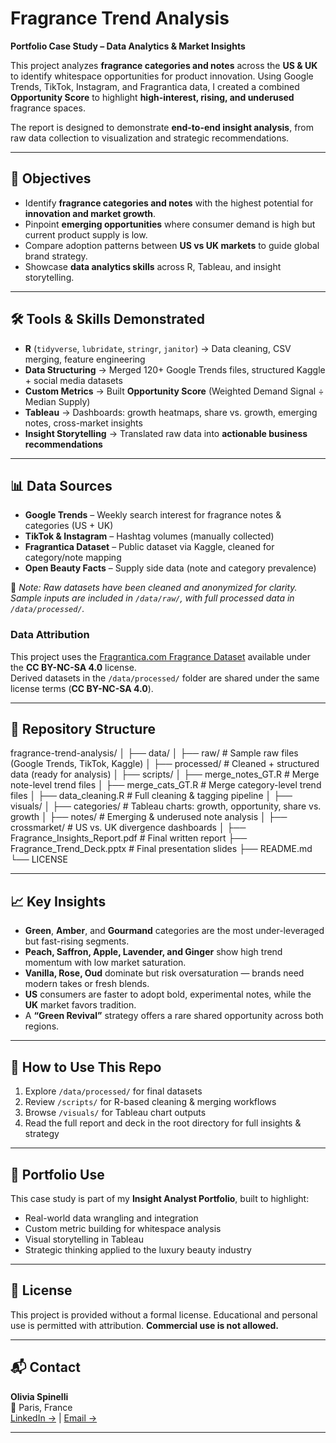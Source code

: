 # Fragrance Trend Analysis  

**Portfolio Case Study – Data Analytics & Market Insights**

This project analyzes **fragrance categories and notes** across the **US & UK** to identify whitespace opportunities for product innovation. Using Google Trends, TikTok, Instagram, and Fragrantica data, I created a combined **Opportunity Score** to highlight **high-interest, rising, and underused** fragrance spaces.  

The report is designed to demonstrate **end-to-end insight analysis**, from raw data collection to visualization and strategic recommendations.  

---

## 🚀 Objectives  
- Identify **fragrance categories and notes** with the highest potential for **innovation and market growth**.  
- Pinpoint **emerging opportunities** where consumer demand is high but current product supply is low.  
- Compare adoption patterns between **US vs UK markets** to guide global brand strategy.  
- Showcase **data analytics skills** across R, Tableau, and insight storytelling.  

---

## 🛠️ Tools & Skills Demonstrated  
- **R** (`tidyverse`, `lubridate`, `stringr`, `janitor`) → Data cleaning, CSV merging, feature engineering  
- **Data Structuring** → Merged 120+ Google Trends files, structured Kaggle + social media datasets  
- **Custom Metrics** → Built **Opportunity Score** (Weighted Demand Signal ÷ Median Supply)  
- **Tableau** → Dashboards: growth heatmaps, share vs. growth, emerging notes, cross-market insights  
- **Insight Storytelling** → Translated raw data into **actionable business recommendations**

---

## 📊 Data Sources  
- **Google Trends** – Weekly search interest for fragrance notes & categories (US + UK)  
- **TikTok & Instagram** – Hashtag volumes (manually collected)  
- **Fragrantica Dataset** – Public dataset via Kaggle, cleaned for category/note mapping  
- **Open Beauty Facts** – Supply side data (note and category prevalence)

📌 *Note: Raw datasets have been cleaned and anonymized for clarity. Sample inputs are included in `/data/raw/`, with full processed data in `/data/processed/`.*

### Data Attribution
This project uses the [Fragrantica.com Fragrance Dataset](https://www.kaggle.com/datasets/olgagmiufana1/fragrantica-com-fragrance-dataset) available under the **CC BY-NC-SA 4.0** license.  
Derived datasets in the `/data/processed/` folder are shared under the same license terms (**CC BY-NC-SA 4.0**).

---

## 📂 Repository Structure  
fragrance-trend-analysis/
│
├── data/
│ ├── raw/ # Sample raw files (Google Trends, TikTok, Kaggle)
│ ├── processed/ # Cleaned + structured data (ready for analysis)
│
├── scripts/
│ ├── merge_notes_GT.R # Merge note-level trend files
│ ├── merge_cats_GT.R # Merge category-level trend files
│ ├── data_cleaning.R # Full cleaning & tagging pipeline
│
├── visuals/
│ ├── categories/ # Tableau charts: growth, opportunity, share vs. growth
│ ├── notes/ # Emerging & underused note analysis
│ ├── crossmarket/ # US vs. UK divergence dashboards
│
├── Fragrance_Insights_Report.pdf # Final written report
├── Fragrance_Trend_Deck.pptx # Final presentation slides
├── README.md
└── LICENSE

---

## 📈 Key Insights  

- **Green**, **Amber**, and **Gourmand** categories are the most under-leveraged but fast-rising segments.  
- **Peach, Saffron, Apple, Lavender, and Ginger** show high trend momentum with low market saturation.  
- **Vanilla, Rose, Oud** dominate but risk oversaturation — brands need modern takes or fresh blends.  
- **US** consumers are faster to adopt bold, experimental notes, while the **UK** market favors tradition.  
- A **“Green Revival”** strategy offers a rare shared opportunity across both regions.  

---

## 📌 How to Use This Repo  
1. Explore `/data/processed/` for final datasets  
2. Review `/scripts/` for R-based cleaning & merging workflows  
3. Browse `/visuals/` for Tableau chart outputs  
4. Read the full report and deck in the root directory for full insights & strategy  

---

## 📖 Portfolio Use  
This case study is part of my **Insight Analyst Portfolio**, built to highlight:

- Real-world data wrangling and integration  
- Custom metric building for whitespace analysis  
- Visual storytelling in Tableau  
- Strategic thinking applied to the luxury beauty industry  

---

## 📜 License  

This project is provided without a formal license. Educational and personal use is permitted with attribution. **Commercial use is not allowed.**

---

## 📬 Contact  

**Olivia Spinelli**  
📍 Paris, France  
[LinkedIn →](https://www.linkedin.com/in/olivia-spinelli) | [Email →](mailto:spinellio19@gmail.com)

---
